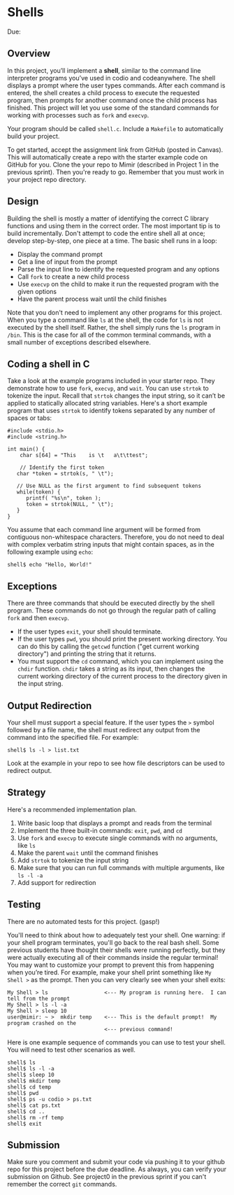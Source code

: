 # Shells
Due: 

## Overview
In this project, you’ll implement a **shell**, similar to the command line interpreter programs you’ve used in codio and codeanywhere. The shell displays a prompt where the user types commands. After each command is entered, the shell creates a child process to execute the requested program, then prompts for another command once the child process has finished. This project will let you use some of the standard commands for working with processes such as `fork` and `execvp`.

Your program should be called `shell.c`. Include a `Makefile` to automatically build your project.

To get started, accept the assignment link from GitHub (posted in Canvas).  This will automatically create a repo with the starter example code on GitHub for you.  Clone the your repo to Mimir (described in Project 1 in the previous sprint).  Then you're ready to go.  Remember that you must work in your project repo directory.

## Design
Building the shell is mostly a matter of identifying the correct C library functions and using them in the correct order. The most important tip is to build incrementally. Don't attempt to code the entire shell all at once; develop step-by-step, one piece at a time.
The basic shell runs in a loop:
* Display the command prompt
* Get a line of input from the prompt
* Parse the input line to identify the requested program and any options
* Call `fork` to create a new child process
* Use `execvp` on the child to make it run the requested program with the given options
* Have the parent process wait until the child finishes

Note that you don't need to implement any other programs for this project. When you type a command like `ls` at the shell, the code for `ls` is not executed by the shell itself. Rather, the shell simply runs the `ls` program in `/bin`. This is the case for all of the common terminal commands, with a small number of exceptions described elsewhere.

## Coding a shell in C
Take a look at the example programs included in your starter repo. They demonstrate how to use `fork`, `execvp`, and `wait`.
You can use `strtok` to tokenize the input. Recall that `strtok` changes the input string, so it can’t be applied to statically allocated string variables. Here's a short example program that uses `strtok` to identify tokens separated by any number of spaces or tabs:

```
#include <stdio.h>
#include <string.h>

int main() {
    char s[64] = "This    is \t   a\t\ttest";
    
    // Identify the first token
   char *token = strtok(s, " \t");
   
   // Use NULL as the first argument to find subsequent tokens
   while(token) {
      printf( "%s\n", token );
      token = strtok(NULL, " \t");
   }
}
```

You assume that each command line argument will be formed from contiguous non-whitespace characters. Therefore, you do not need to deal with complex verbatim string inputs that might contain spaces, as in the following example using `echo`:

```
shell$ echo "Hello, World!"
```

## Exceptions
There are three commands that should be executed directly by the shell program. These commands do not go through the regular path of calling `fork` and then `execvp`.
* If the user types `exit`, your shell should terminate.
* If the user types `pwd`, you should print the present working directory. You can do this by calling the `getcwd` function ("get current working directory") and printing the string that it returns.
* You must support the `cd` command, which you can implement using the `chdir` function. `chdir` takes a string as its input, then changes the current working directory of the current process to the directory given in the input string.

## Output Redirection
Your shell must support a special feature. If the user types the `>` symbol followed by a file name, the shell must redirect any output from the command into the specified file. For example:
```
shell$ ls -l > list.txt
```
Look at the example in your repo to see how file descriptors can be used to redirect output.

## Strategy
Here's a recommended implementation plan.
1. Write basic loop that displays a prompt and reads from the terminal
2. Implement the three built-in commands: `exit`, `pwd`, and `cd`
3. Use `fork` and `execvp` to execute single commands with no arguments, like `ls`
4. Make the parent `wait` until the command finishes
5. Add `strtok` to tokenize the input string
6. Make sure that you can run full commands with multiple arguments, like `ls -l -a`
7. Add support for redirection

## Testing
There are no automated tests for this project. (gasp!)

You'll need to think about how to adequately test your shell. One warning: if your shell program terminates, you'll go back to the real bash shell. Some previous students have thought their shells were running perfectly, but they were actually executing all of their commands inside the regular terminal! You may want to customize your prompt to prevent this from happening when you’re tired.  For example, make your shell print something like `My Shell >` as the prompt.  Then you can very clearly see when your shell exits:
```
My Shell > ls                  <--- My program is running here.  I can tell from the prompt
My Shell > ls -l -a
My Shell > sleep 10
user@mimir: ~ >  mkdir temp    <--- This is the default prompt!  My program crashed on the
                               <--- previous command! 
````

Here is one example sequence of commands you can use to test your shell. You will need to test other scenarios as well.
```
shell$ ls
shell$ ls -l -a
shell$ sleep 10
shell$ mkdir temp
shell$ cd temp
shell$ pwd
shell$ ps -u codio > ps.txt
shell$ cat ps.txt
shell$ cd ..
shell$ rm -rf temp
shell$ exit
```

## Submission
Make sure you comment and submit your code via pushing it to your github repo for this project before the due deadline.  As always, you can verify your submission on Github.  See project0 in the previous sprint if you can't remember the correct `git` commands.

